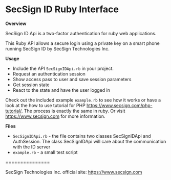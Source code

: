 # SecSign ID Ruby Interface


**Overview**

SecSign ID Api is a two-factor authentication for ruby web applications.

This Ruby API allows a secure login using a private key on a smart phone running SecSign ID by SecSign Technologies Inc.


**Usage**

* Include the API `SecSignIDApi.rb` in your project.
* Request an authentication session
* Show access pass to user and save session parameters 
* Get session state 
* React to the state and have the user logged in


Check out the included example `example.rb` to see how it works or 
have a look at the how to use tutorial for PHP <https://www.secsign.com/php-tutorial/>. The process is exactly the same in ruby.
Or visit <https://www.secsign.com> for more information.

**Files**

* `SecSignIDApi.rb` - the file contains two classes SecSignIDApi and AuthSession. The class SecSignIDApi will care about the communication with the ID server
* `example.rb` - a small test script


===============

SecSign Technologies Inc. official site: <https://www.secsign.com>